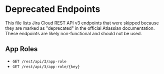 # Deprecated Endpoints

This file lists Jira Cloud REST API v3 endpoints that were skipped because they are marked as "deprecated" in the official Atlassian documentation. These endpoints are likely non-functional and should not be used.

## App Roles

- `GET /rest/api/3/app-role`
- `GET /rest/api/3/app-role/{key}`
